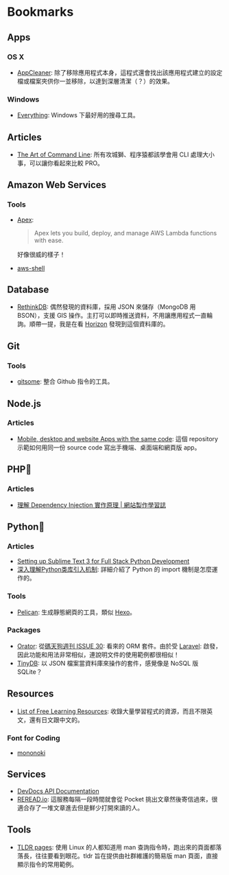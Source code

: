 # Bookmarks

## Apps

### OS X

* [AppCleaner](http://freemacsoft.net/appcleaner/): 除了移除應用程式本身，這程式還會找出該應用程式建立的設定檔或檔案夾供你一並移除，以達到深層清潔（？）的效果。

### Windows

* [Everything](http://www.voidtools.com/): Windows 下最好用的搜尋工具。

## Articles

* [The Art of Command Line](https://github.com/jlevy/the-art-of-command-line): 所有攻城獅、程序猿都該學會用 CLI 處理大小事，可以讓你看起來比較 PRO。

## Amazon Web Services

### Tools

* [Apex](http://apex.run/):
  > Apex lets you build, deploy, and manage AWS Lambda functions with ease.

  好像很威的樣子！

* [aws-shell](https://github.com/awslabs/aws-shell)

## Database

* [RethinkDB](http://www.rethinkdb.com/): 偶然發現的資料庫，採用 JSON 來儲存（MongoDB 用 BSON），支援 GIS 操作。主打可以即時推送資料，不用讓應用程式一直輪詢。順帶一提，我是在看 [Horizon](http://horizon.io/) 發現到這個資料庫的。

## Git

### Tools

* [gitsome](https://github.com/donnemartin/gitsome): 整合 Github 指令的工具。

## Node.js

### Articles

* [Mobile, desktop and website Apps with the same code](https://github.com/benoitvallon/react-native-nw-react-calculator): 這個 repository 示範如何用同一份 source code 寫出手機端、桌面端和網頁版 app。

## PHP🐘

### Articles

* [理解 Dependency Injection 實作原理 | 網站製作學習誌](http://jaceju.net/2014/07/27/php-di-container/)

## Python🐍

### Articles

* [Setting up Sublime Text 3 for Full Stack Python Development](https://realpython.com/blog/python/setting-up-sublime-text-3-for-full-stack-python-development/)
* [深入理解Python类库引入机制](https://github.com/Liuchang0812/slides/blob/master/pycon2015cn/README.md): 詳細介紹了 Python 的 import 機制是怎麼運作的。

### Tools

* [Pelican](http://docs.getpelican.com/): 生成靜態網頁的工具，類似 [Hexo](https://hexo.io/)。

### Packages

* [Orator](https://orator-orm.com/): 從[碼天狗週刊 ISSUE 30](http://weekly.codetengu.com/issues/30#start): 看來的 ORM 套件。由於受 [Laravel](https://laravel.com/): 啟發，因此功能和用法非常相似，連說明文件的使用範例都很相似！
* [TinyDB](https://tinydb.readthedocs.org/): 以 JSON 檔案當資料庫來操作的套件，感覺像是 NoSQL 版 SQLite？


## Resources

* [List of Free Learning Resources](https://github.com/vhf/free-programming-books): 收錄大量學習程式的資源，而且不限英文，還有日文跟中文的。

### Font for Coding

* [mononoki](http://madmalik.github.io/mononoki/)

## Services

* [DevDocs API Documentation](http://devdocs.io/)
* [REREAD.io](https://www.reread.io/): 這服務每隔一段時間就會從 Pocket 挑出文章然後寄信過來，很適合存了一堆文章進去但是鮮少打開來讀的人。

## Tools

* [TLDR pages](http://tldr-pages.github.io/): 使用 Linux 的人都知道用 man 查詢指令時，跑出來的頁面都落落長，往往要看到眼花。tldr 旨在提供由社群維護的簡易版 man 頁面，直接顯示指令的常用範例。
